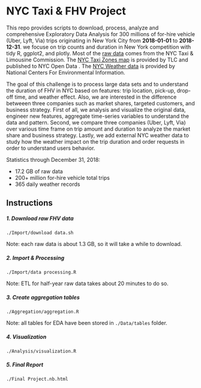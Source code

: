 # NYC Taxi & FHV Project

This repo provides scripts to download, process, analyze and comprehensive Exploratory Data Analysis for 300 millions of for-hire vehicle (Uber, Lyft, Via) trips originating in New York City from **2018-01-01** to **2018-12-31**. we focuse on trip counts and duration in New York competition with tidy R, ggplot2, and plotly. Most of the [raw data](https://www1.nyc.gov/site/tlc/about/tlc-trip-record-data.page) comes from the NYC Taxi & Limousine Commission. The [NYC Taxi Zones map](https://data.cityofnewyork.us/Transportation/NYC-Taxi-Zones/d3c5-ddgc) is provided by TLC and published to NYC Open Data . The [NYC Weather data](https://www.ncdc.noaa.gov/data-access) is provided by National Centers For Environmental Information.

The goal of this challenge is to process large data sets and to understand the duration of FHV in NYC based on features: trip location, pick-up, drop-off time, and weather effect. Also, we are interested in the difference betweeen three companies such as market shares, targeted customers, and business strategy. First of all, we analysis and visualize the original data, engineer new features, aggregate time-series variables to understand the data and pattern. Second, we compare three companies (Uber, Lyft, Via) over various time frame on trip amount and duration to analyze the market share and business strategy. Lastly, we add external NYC weather data to study how the weather impact on the trip duration and order requests in order to understand users behavior.

Statistics through December 31, 2018:

- 17.2 GB of raw data
- 200+ million for-hire vehicle total trips
- 365 daily weather records

## Instructions

##### 1. Download raw FHV data

`./Import/download data.sh`

Note: each raw data is about 1.3 GB, so it will take a while to download.

##### 2. Import & Processing

`./Import/data processing.R`

Note: ETL for half-year raw data takes about 20 minutes to do so.

##### 3. Create aggregation tables

`./Aggregation/aggregation.R`

Note: all tables for EDA have been stored in `./Data/tables` folder. 

##### 4. Visualization

`./Analysis/visualization.R`

##### 5. Final Report

`./Final Project.nb.html`
